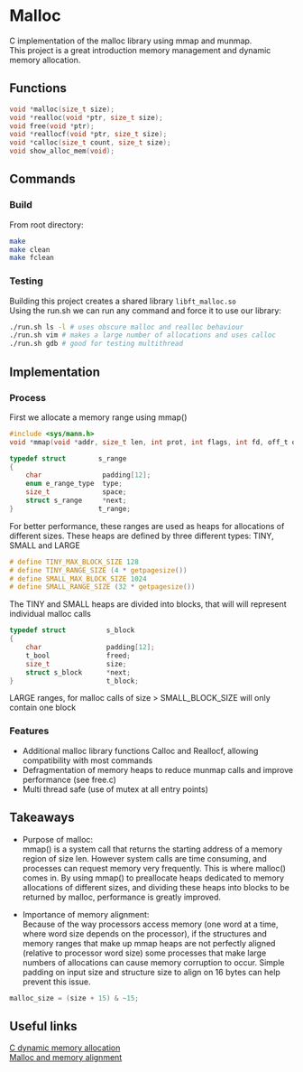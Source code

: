 # Malloc
C implementation of the malloc library using mmap and munmap.  
This project is a great introduction memory management and dynamic memory allocation.

## Functions
```c
void *malloc(size_t size);
void *realloc(void *ptr, size_t size);
void free(void *ptr);
void *reallocf(void *ptr, size_t size);
void *calloc(size_t count, size_t size);
void show_alloc_mem(void);
```

## Commands
### Build
From root directory:
```bash
make
make clean
make fclean
```
### Testing
Building this project creates a shared library ```libft_malloc.so```  
Using the run.sh we can run any command and force it to use our library:
```bash
./run.sh ls -l # uses obscure malloc and realloc behaviour
./run.sh vim # makes a large number of allocations and uses calloc
./run.sh gdb # good for testing multithread
```
## Implementation
### Process
First we allocate a memory range using mmap()
```c
#include <sys/mann.h>
void *mmap(void *addr, size_t len, int prot, int flags, int fd, off_t offset);
```
```c
typedef struct        s_range
{
	char               padding[12];
	enum e_range_type  type;
	size_t             space;
	struct s_range     *next;
}                     t_range;
```
For better performance, these ranges are used as heaps for allocations of different sizes. These heaps are defined by three different types: TINY, SMALL and LARGE
```c
# define TINY_MAX_BLOCK_SIZE 128
# define TINY_RANGE_SIZE (4 * getpagesize())
# define SMALL_MAX_BLOCK_SIZE 1024
# define SMALL_RANGE_SIZE (32 * getpagesize())
```
The TINY and SMALL heaps are divided into blocks, that will will represent individual malloc calls
```c
typedef struct			s_block
{
	char				padding[12];
	t_bool				freed;
	size_t				size;
	struct s_block		*next;
}						t_block;
```
LARGE ranges, for malloc calls of size > SMALL_BLOCK_SIZE will only contain one block

### Features
- Additional malloc library functions Calloc and Reallocf, allowing compatibility with most commands
- Defragmentation of memory heaps to reduce munmap calls and improve performance (see free.c)
- Multi thread safe (use of mutex at all entry points)

## Takeaways
- Purpose of malloc:  
mmap() is a system call that returns the starting address of a memory region of size len. However system calls are time consuming, and processes can request memory very frequently. This is where malloc() comes in. By using mmap() to preallocate heaps dedicated to memory allocations of different sizes, and dividing these heaps into blocks to be returned by malloc, performance is greatly improved.

- Importance of memory alignment:  
Because of the way processors access memory (one word at a time, where word size depends on the processor), if the structures and memory ranges that make up mmap heaps are not perfectly aligned (relative to processor word size) some processes that make large numbers of allocations can cause memory corruption to occur.
Simple padding on input size and structure size to align on 16 bytes can help prevent this issue.
```c
malloc_size = (size + 15) & ~15;
```

## Useful links
[C dynamic memory allocation](https://en.wikipedia.org/wiki/C_dynamic_memory_allocation)  
[Malloc and memory alignment](https://stackoverflow.com/questions/8575822/which-guarantees-does-malloc-make-about-memory-alignment#8575954)
